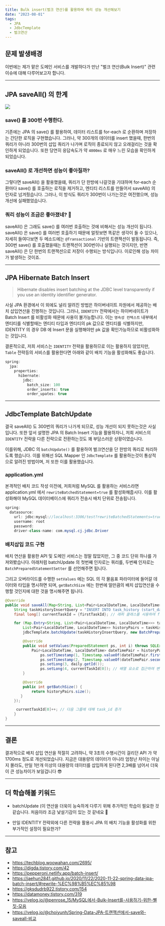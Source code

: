 ```yaml
---
title: Bulk insert(벌크 연산)를 활용하여 쿼리 성능 개선해보기
date: "2023-08-01"
tags:
  - JPA
  - JdbcTemplate
  - 벌크연산
---
```


## 문제 발생배경

이번에는 제가 맡은 도메인 서비스를 개발하다가 만난 "벌크 연산(Bulk Insert)" 관련 이슈에 대해 다루어보고자 합니다.

---

## JPA saveAll() 의 한계

![](https://velog.velcdn.com/images/msung99/post/6cf39e77-59b4-48d4-afe5-d3e54da4910e/image.png)

### save() 를 300번 수행한다.

기존에는 JPA 의 save() 를 활용하여, 데이터 리스트를 for-each 로 순환하며 저장하는 간단한 로직을 구현했습니다. 그러나, 약 300개의 데이터를 insert 했을때, 한번의 쿼리가 아니라 300번의 삽입 쿼리가 나가며 로직이 종료되지 않고 오래걸리는 것을 확인하게 되었습니다. 또한 당연히 응답속도가 약 `4000ms` 로 매우 느린 모습을 확인하게 되었습니다.

### saveAll() 로 개선하면 성능이 좋아질까?

그렇다면 saveAll() 을 활용했을떄, 쿼리가 단 한방에 나갈것을 기대하며 for-each 순환마다 save() 를 호출하는 로직을 제거하고, 엔티티 리스트를 만들어서 saveAll() 의 인자로 넘겨줬습니다. 그러나, 이 방식도 쿼리가 300번이 나가는것은 여전했으며, 성능 개선에 실패했었습니다.

### 쿼리 성능이 조금은 좋아졌네? 🤔

saveAll() 은 그래도 save() 를 여러번 호출하는 것에 비해서는 성능 개선이 됩니다. saveAll() 은 save() 를 여러번 호출하기 때문에 얼핏보면 똑같은 생각이 들 수 있으나, 자세히 들여다보면 두 메소드에는 `@Transactional` 기반의 트랜잭션이 발동됩니다. 즉, 300번 save() 를 호출했을때는 트랜잭션이 300번이나 실행되는 것이지만, 반면 saveAll() 은 단 한번의 트랜잭션으로 저장이 수행되는 방식입니다. 이로인해 성능 차이가 발생하는 것이죠.

---

## JPA Hibernate Batch Insert

> Hibernate disables insert batching at the JDBC level transparently if you use an identity identifier generator.

사실 JPA 환경에서 이 외에도 널리 알려진 방법은 하이버네이트 차원에서 제공하는 배치 삽입연산을 진행하는 것입니다. 그러나, `IDENTITY` 전략에서는 하이버네이트가 Batch Insert 를 비활성화 때문에 사용이 불가능합니다. 이는 `영속성 컨텍스트` 내부에서 엔티티를 식별할때는 엔티티 타입과 엔티티의 pk 값으로 엔티티를 식별하지만, IDENTITY 의 경우 DB 에 Insert 문을 실행해야만 pk 값을 확인가능하므로 비활성화하는 것입니다.

결론적으로, 저희 서비스는 `IDENTITY` 전략을 활용하므로 이는 활용하지 않았지만, `Table` 전략등의 서비스를 활용한다면 아래와 같이 배치 기능을 활성화해도 좋습니다.

```java
spring:
  jpa:
  	properties:
      hibernate:
        jdbc:
          batch_size: 100
          order_inserts: true
          order_upates: true
```

---

## JdbcTemplate BatchUpdate

결국 saveAll() 도 300번의 쿼리가 나가게 되므로, 성능 개선이 되지 못하는것은 사실입니다. 또한 앞서 설명한 JPA 의 Batch Insert 기능을 활용하자니, 저희 서비스의 `IDENTITY` 전략을 다른 전략으로 전환하는것도 꽤 부담스러운 상황이였습니다.

이를위해, JDBC 의 `batchUpdate()` 를 활용하여 벌크연산을 단 한방의 쿼리로 처리하도록 했습니다. 이를 위해선 SQL Mapper 인 `JdbcTemplate` 를 활용하는것이 통상적으로 알려진 방법이며, 저 또한 이를 활용했습니다.

### application.yml

본격적인 배치 코드 작성 이전에, 저희처럼 MySQL 를 활용하는 서비스라면 application.yml 에서 `rewriteBatchedStatement=true` 를 활성화해줍시다. 이를 활성화해야 MySQL 데이터베이스에 쿼리가 전송시 배치 단위로 전송됩니다.

```java
spring:
  datasource:
    url: jdbc:mysql://localhost:3306/test?rewriteBatchedStatements=true
    username: root
    password:
    driver-class-name: com.mysql.cj.jdbc.Driver
```

### 배치삽입 코드 구현

배치 연산을 활용한 API 및 도메인 서비스는 정말 많았지만, 그 중 코드 단위 하나를 가져와봤습니다. 아래처럼 batchUpdate 의 첫번쨰 인자로는 쿼리를, 두번째 인자로는 `BatchPreparedStatementSetter` 를 선언해주면 됩니다.

그리고 오버라이드를 수행한 `setValues` 에는 SQL 의 각 물음표 파라미터에 들어갈 데이터와 타입을 명시하면 되며, `getBatchSize` 에는 한번에 얼만큼의 배치 삽입연산을 수행할 것인지에 대한 것을 명시해주면 됩니다.

```java
@Override
public void saveAll(Map<String, List<Pair<LocalDateTime, LocalDateTime>>> taskHistorys, Long firstTaskId, Daily daily) {
	String taskHistoryInsertQuery = "INSERT INTO task_history (start_date, end_date, daily_id, task_id) VALUES (?, ?, ?, ?)";
	final long[] currentTaskId = {firstTaskId}; // 래퍼 클래스를 사용하여 final 변수 선언

	for (Map.Entry<String, List<Pair<LocalDateTime, LocalDateTime>>> taskHistoryEntry : taskHistorys.entrySet()) {
		List<Pair<LocalDateTime, LocalDateTime>> historyPairs = taskHistoryEntry.getValue();
        jdbcTemplate.batchUpdate(taskHistoryInsertQuery, new BatchPreparedStatementSetter() {

        @Override
        public void setValues(PreparedStatement ps, int i) throws SQLException {
        	Pair<LocalDateTime, LocalDateTime> dateTimePair = historyPairs.get(i);
            	ps.setTimestamp(1, Timestamp.valueOf(dateTimePair.first));
                ps.setTimestamp(2, Timestamp.valueOf(dateTimePair.second));
                ps.setLong(3, daily.getId());
                ps.setLong(4, currentTaskId[0]); // 배열 요소로 접근하여 변경 가능
		}

        @Override
        public int getBatchSize() {
        	return historyPairs.size();
       }
    });

     currentTaskId[0]++; // 다음 그룹에 대해 task_id 증가
    }
}
```

---

## 결론

결과적으로 배치 삽입 연산을 적절히 고려하니, 약 3초의 수행시간이 걸리던 API 가 약 1700ms 정도로 개선되었습니다. 지금은 대용량의 데이터가 아니라 엄청난 차이는 아닐지 몰라도, 만일 1만개 이상의 대용량의 데이터를 삽입하게 된다면 2,3배를 넘어서 더욱이 큰 성능차이가 보일겁니다 😎

---

## 더 학습해볼 키워드

- batchUpdate (이 연산을 더욱이 능숙하게 다루기 위해 추가적인 학습이 필요한 것 같습니다. 처음이라 조금 낯설기감이 있는 것 같네요 🥲

- 만일 IDENTITY 전략외에 다른 전략을 활용시 JPA 의 배치 기능을 활성화를 위한 부가적인 설정이 필요한가?

---

## 참고

- https://techblog.woowahan.com/2695/
- https://digda.tistory.com/42
- https://pepperoni.netlify.app/batch-insert/
- https://jaehun2841.github.io/2020/11/22/2020-11-22-spring-data-jpa-batch-insert/#rewrite-%EC%98%B5%EC%85%98
- https://gksdudrb922.tistory.com/154
- https://datamoney.tistory.com/319
- https://velog.io/@penrose_15/MySQL에서-Bulk-Insert를-사용하기-위한-뻘짓-모음
- https://velog.io/@choiyunh/Spring-Data-JPA-트랜잭션에서-save와-saveall-비교
